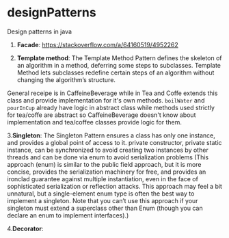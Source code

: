 # designPatterns
Design patterns in java

1. **Facade**: https://stackoverflow.com/a/64160519/4952262

2. **Template method**: The Template Method Pattern defines the skeleton
of an algorithm in a method, deferring some steps to
subclasses. Template Method lets subclasses redefine
certain steps of an algorithm without changing the
algorithm’s structure.

General receipe is in CaffeineBeverage while in Tea and Coffe extends this class and provide implementation for it's own methods. `boilWater` and `pourInCup` already have logic in abstract class while methods used strictly for tea/coffe are abstract so CaffeineBeverage doesn't know about implementation and tea/coffee classes provide logic for them.

3.**Singleton**: The Singleton Pattern ensures a class has only one instance, and provides a global point of access to it.
private constructor, private static instance, can be synchronized to avoid creating two instances by other threads and can be done via enum to avoid serialization problems (This approach (enum) is similar to the public field approach, but it is more concise, provides the serialization machinery for free, and provides an ironclad guarantee against multiple instantiation, even in the face of sophisticated serialization or reflection attacks. This approach may feel a bit unnatural, but a single-element enum type is often the best way to implement a singleton. Note that you can’t use this approach if your singleton must extend a superclass other than Enum (though you can declare an enum to implement interfaces).)

4.**Decorator**: